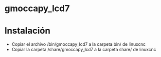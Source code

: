 # gmoccapy_lcd7

# Instalación

  - Copiar el archivo /bin/gmoccapy_lcd7 a la carpeta bin/ de linuxcnc
  - Copiar la carpeta /share/gmoccapy_lcd7 a la carpeta share/ de linuxcnc


